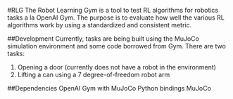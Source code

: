 #RLG
The Robot Learning Gym is a tool to test RL algorithms for robotics tasks a la OpenAI Gym.
The purpose is to evaluate how well the various RL algorithms work by using a standardized and consistent metric.

##Development
Currently, tasks are being built using the MuJoCo simulation environment and some code borrowed from Gym.
There are two tasks:
1. Opening a door (currently does not have a robot in the environment)
2. Lifting a can using a 7 degree-of-freedom robot arm

##Dependencies
OpenAI Gym with MuJoCo Python bindings
MuJoCo
